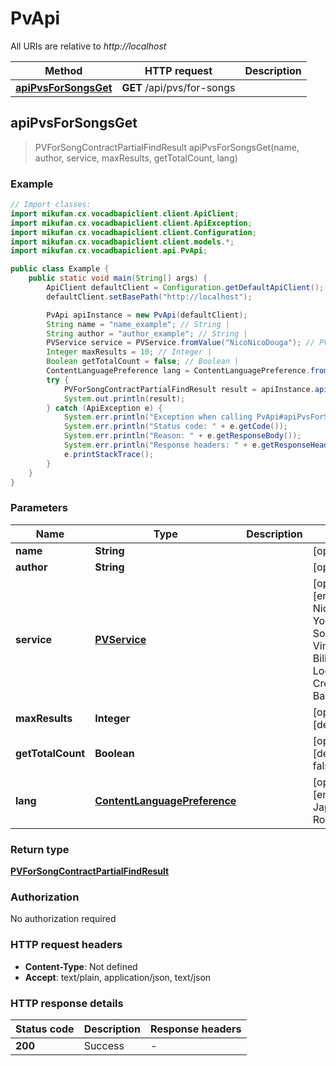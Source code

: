 # PvApi

All URIs are relative to *http://localhost*

Method | HTTP request | Description
------------- | ------------- | -------------
[**apiPvsForSongsGet**](PvApi.md#apiPvsForSongsGet) | **GET** /api/pvs/for-songs | 



## apiPvsForSongsGet

> PVForSongContractPartialFindResult apiPvsForSongsGet(name, author, service, maxResults, getTotalCount, lang)



### Example

```java
// Import classes:
import mikufan.cx.vocadbapiclient.client.ApiClient;
import mikufan.cx.vocadbapiclient.client.ApiException;
import mikufan.cx.vocadbapiclient.client.Configuration;
import mikufan.cx.vocadbapiclient.client.models.*;
import mikufan.cx.vocadbapiclient.api.PvApi;

public class Example {
    public static void main(String[] args) {
        ApiClient defaultClient = Configuration.getDefaultApiClient();
        defaultClient.setBasePath("http://localhost");

        PvApi apiInstance = new PvApi(defaultClient);
        String name = "name_example"; // String | 
        String author = "author_example"; // String | 
        PVService service = PVService.fromValue("NicoNicoDouga"); // PVService | 
        Integer maxResults = 10; // Integer | 
        Boolean getTotalCount = false; // Boolean | 
        ContentLanguagePreference lang = ContentLanguagePreference.fromValue("Default"); // ContentLanguagePreference | 
        try {
            PVForSongContractPartialFindResult result = apiInstance.apiPvsForSongsGet(name, author, service, maxResults, getTotalCount, lang);
            System.out.println(result);
        } catch (ApiException e) {
            System.err.println("Exception when calling PvApi#apiPvsForSongsGet");
            System.err.println("Status code: " + e.getCode());
            System.err.println("Reason: " + e.getResponseBody());
            System.err.println("Response headers: " + e.getResponseHeaders());
            e.printStackTrace();
        }
    }
}
```

### Parameters


Name | Type | Description  | Notes
------------- | ------------- | ------------- | -------------
 **name** | **String**|  | [optional]
 **author** | **String**|  | [optional]
 **service** | [**PVService**](.md)|  | [optional] [enum: NicoNicoDouga, Youtube, SoundCloud, Vimeo, Piapro, Bilibili, File, LocalFile, Creofuga, Bandcamp]
 **maxResults** | **Integer**|  | [optional] [default to 10]
 **getTotalCount** | **Boolean**|  | [optional] [default to false]
 **lang** | [**ContentLanguagePreference**](.md)|  | [optional] [enum: Default, Japanese, Romaji, English]

### Return type

[**PVForSongContractPartialFindResult**](PVForSongContractPartialFindResult.md)

### Authorization

No authorization required

### HTTP request headers

- **Content-Type**: Not defined
- **Accept**: text/plain, application/json, text/json


### HTTP response details
| Status code | Description | Response headers |
|-------------|-------------|------------------|
| **200** | Success |  -  |
